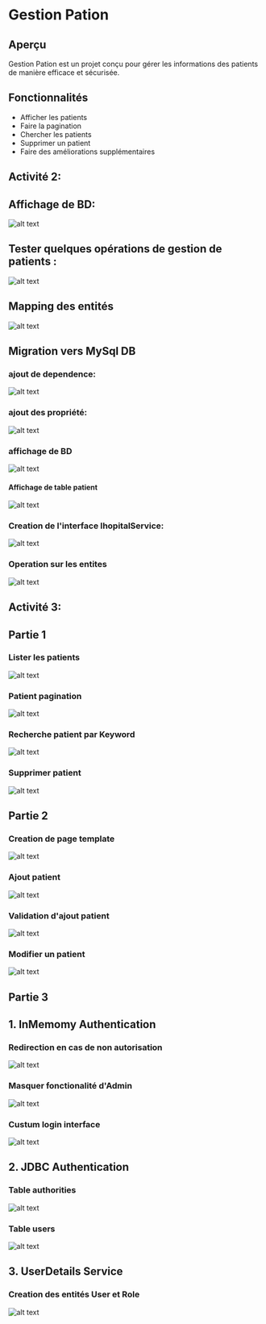 # Gestion Pation

## Aperçu
Gestion Pation est un projet conçu pour gérer les informations des patients de manière efficace et sécurisée.

## Fonctionnalités
- Afficher les patients
- Faire la pagination
- Chercher les patients
- Supprimer un patient
- Faire des améliorations supplémentaires

## Activité 2:
## Affichage de BD:
 ![alt text](image/image.png)

## Tester quelques opérations de gestion de patients :
![alt text](image/result_operations.png)

## Mapping des entités
![alt text](image/mapping_entity.png)

## Migration vers MySql DB

### ajout de dependence:
![alt text](image/mysql_dependency.png)

### ajout des propriété:
![alt text](image/properties.png)

### affichage de BD
![alt text](image/patientdb_table_mysql.png)
#### Affichage de table patient
![alt text](image/patient_sql.png)

### Creation de l'interface IhopitalService:
![alt text](image/ihopitalservice.png)
### Operation sur les entites
![alt text](image/operation_all.png)

## Activité 3:
## Partie 1
### Lister les patients
![alt text](image/list_patient.png)

### Patient pagination
![alt text](image/patientPagination.png)

### Recherche patient par Keyword
![alt text](image/patient_keyword.png)

### Supprimer patient
![alt text](image/patient_delete.png)

## Partie 2

### Creation de page template
![alt text](image/template_page.png)

### Ajout patient
![alt text](image/ajout_patient.png)

### Validation d'ajout patient
![alt text](image/validation_pation_ajout.png)

### Modifier un patient 
![alt text](image/edit_patient.png)

## Partie 3 
## 1. InMemomy Authentication
### Redirection en cas de non autorisation
![alt text](image/NOTATHORIZED.png)

### Masquer fonctionalité d'Admin
![alt text](image/user1_patientlist_acces.png)

### Custum login interface
![alt text](image/login.png)

## 2. JDBC Authentication

### Table authorities
![alt text](image/autotities_mysql.png)

### Table users
![alt text](image/users_mysql.png)

## 3. UserDetails Service

### Creation des entités User et Role
![alt text](image/entities_security.png)
